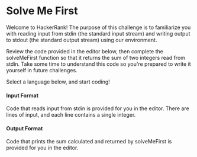 Solve Me First
==============
Welcome to HackerRank! The purpose of this challenge is to familiarize you with reading input from stdin (the standard input stream) and writing output to stdout (the standard output stream) using our environment.

Review the code provided in the editor below, then complete the solveMeFirst function so that it returns the sum of two integers read from stdin. Take some time to understand this code so you're prepared to write it yourself in future challenges.

Select a language below, and start coding!

#### Input Format

Code that reads input from stdin is provided for you in the editor. There are  lines of input, and each line contains a single integer.

#### Output Format

Code that prints the sum calculated and returned by solveMeFirst is provided for you in the editor.
